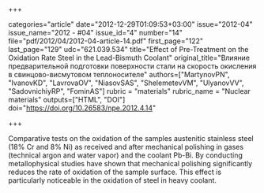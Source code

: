 +++

categories="article"
date="2012-12-29T01:09:53+03:00"
issue="2012-04"
issue_name="2012 - #04"
issue_id="4"
number="14"
file="pdf/2012/04/2012-04-article-14.pdf"
first_page="122"
last_page="129"
udc="621.039.534"
title="Effect of Pre-Treatment on the Oxidation Rate Steel in the Lead-Bismuth Coolant"
original_title="Влияние предварительной подготовки поверхности стали на скорость окисления в свинцово-висмутовом теплоносителе"
authors=["MartynovPN", "IvanovKD", "LavrovaOV", "NiasovSAS", "ShelemetevVM", "UlyanovVV", "SadovnichiyRP", "FominAS"]
rubric = "materials"
rubric_name = "Nuclear materials"
outputs=["HTML", "DOI"]
doi="https://doi.org/10.26583/npe.2012.4.14"

+++

Comparative tests on the oxidation of the samples austenitic stainless steel (18% Cr and 8% Ni) as received and after mechanical polishing in gases (technical argon and water vapor) and the coolant Pb-Bi. By conducting metallophysical studies have shown that mechanical polishing significantly reduces the rate of oxidation of the sample surface. This effect is particularly noticeable in the oxidation of steel in heavy coolant.